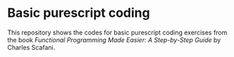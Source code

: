 # Basic purescript coding

This repository shows the codes for basic purescript coding exercises from the book _Functional Programming Made Easier: A Step-by-Step Guide_ by Charles Scafani.
